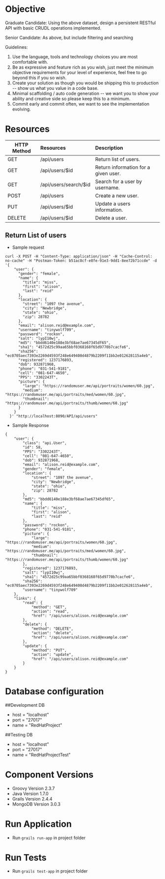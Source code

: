 # Objective
Graduate Candidate: Using the above dataset, design a persistent RESTful API with basic CRUDL operations implemented.

Senior Candidate: As above, but include filtering and searching

Guidelines:

1. Use the language, tools and technology choices you are most comfortable with.
2. Be as expressive and feature rich as you wish, just meet the minimum objective requirements for your level of experience, feel free to go beyond this if you so wish.
3. Create your solution as though you would be shipping this to production -- show us what you value in a code base.
4. Minimal scaffolding / auto code generation -- we want you to show your ability and creative side so please keep this to a minimum.
5. Commit early and commit often, we want to see the implementation evolving.

# Resources
| HTTP Method   | Resources             | Description                         |
| --------------|:----------------------|:------------------------------------|
| GET           | /api/users            | Return list of users.               |
| GET           | /api/users/$id        | Return information for a given user.|
| GET           | /api/users/search/$id | Search for a user by username.      |
| POST          | /api/users            | Create a new user.                  |
| PUT           | /api/users/$id        | Update a users information.         |
| DELETE        | /api/users/$id        | Delete a user.                      |

## Return List of users
* Sample request
```
curl -X POST -H "Content-Type: application/json" -H "Cache-Control: no-cache" -H "Postman-Token: b51ac8cf-e8fe-91e3-9dd1-8ee72b71ccde" -d '{
    "user": {
      "gender": "female",
      "name": {
        "title": "miss",
        "first": "alison",
        "last": "reid"
      },
      "location": {
        "street": "1097 the avenue",
        "city": "Newbridge",
        "state": "ohio",
        "zip": 28782
      },
      "email": "alison.reid@example.com",
      "username": "tinywolf709",
      "password": "rockon",
      "salt": "lypI10wj",
      "md5": "bbdd6140e188e3bf68ae7ae67345df65",
      "sha1": "4572d25c99aa65bbf0368168f65d9770b7cacfe6",
      "sha256": "ec0705aec7393e2269d4593f248e649400d4879b2209f11bb2e012628115a4eb",
      "registered": 1237176893,
      "dob": 932871968,
      "phone": "031-541-9181",
      "cell": "081-647-4650",
      "PPS": "3302243T",
      "picture": {
        "large": "https://randomuser.me/api/portraits/women/60.jpg",
        "medium": "https://randomuser.me/api/portraits/med/women/60.jpg",
        "thumbnail": "https://randomuser.me/api/portraits/thumb/women/60.jpg"
      }
    }
  }' "http://localhost:8090/API/api/users"
  ```
* Sample Response
```
{
    "user": {
        "class": "api.User",
        "id": 58,
        "PPS": "3302243T",
        "cell": "081-647-4650",
        "dob": 932871968,
        "email": "alison.reid@example.com",
        "gender": "female",
        "location": {
            "street": "1097 the avenue",
            "city": "Newbridge",
            "state": "ohio",
            "zip": 28782
        },
        "md5": "bbdd6140e188e3bf68ae7ae67345df65",
        "name": {
            "title": "miss",
            "first": "alison",
            "last": "reid"
        },
        "password": "rockon",
        "phone": "031-541-9181",
        "picture": {
            "large": "https://randomuser.me/api/portraits/women/60.jpg",
            "medium": "https://randomuser.me/api/portraits/med/women/60.jpg",
            "thumbnail": "https://randomuser.me/api/portraits/thumb/women/60.jpg"
        },
        "registered": 1237176893,
        "salt": "lypI10wj",
        "sha1": "4572d25c99aa65bbf0368168f65d9770b7cacfe6",
        "sha256": "ec0705aec7393e2269d4593f248e649400d4879b2209f11bb2e012628115a4eb",
        "username": "tinywolf709"
    },
    "links": {
        "read": {
            "method": "GET",
            "action": "read",
            "href": "/api/users/alison.reid@example.com"
        },
        "delete": {
            "method": "DELETE",
            "action": "delete",
            "href": "/api/users/alison.reid@example.com"
        },
        "update": {
            "method": "PUT",
            "action": "update",
            "href": "/api/users/alison.reid@example.com"
        }
    }
}
```

# Database configuration
##Development DB
* host = "localhost"
* port = "27017"
* name = "RedHatProject"

##Testing DB
* host = "localhost"
* port = "27017"
* name = "RedHatProjectTest"

# Component Versions
* Groovy Version 2.3.7
* Java Version 1.7.0
* Grails Version 2.4.4
* MongoDB Version 3.0.3

# Run Application
* Run `grails run-app` in project folder

# Run Tests
* Run `grails test-app` in project folder
